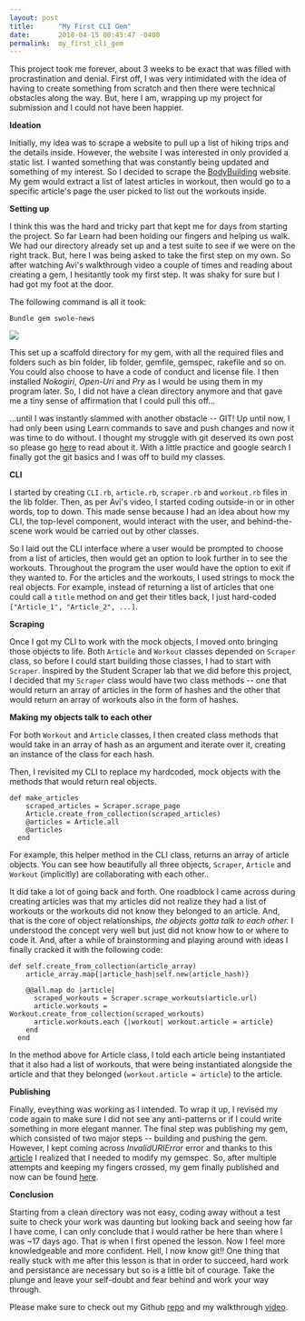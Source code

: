 ```yaml
---
layout: post
title:      "My First CLI Gem"
date:       2018-04-15 00:43:47 -0400
permalink:  my_first_cli_gem
---
```



This project took me forever, about 3 weeks to be exact that was filled with procrastination and denial. First off, I was very intimidated with the idea of having to create something from  scratch and then there were technical obstacles along the way. But, here I am, wrapping up my project for submission and I could not have been happier.

**Ideation**

Initially, my idea was to scrape a website to pull up a list of hiking trips and the details inside. However, the website I was interested in only provided a static list. I wanted something that was constantly being updated and something of my interest. So I decided to scrape the [BodyBuilding](https://www.bodybuilding.com) website. My gem would extract a list of latest articles in workout, then would go to a specific article's page the user picked to list out the workouts inside. 

**Setting up**

I think this was the hard and tricky part that kept me for days from starting the project. So far Learn had been holding our fingers and helping us walk. We had our directory already set up and a test suite to see if we were on the right track. But, here I was being asked to take the first step on my own. So after watching Avi's walkthrough video a couple of times and  reading about creating a gem, I hesitantly took my first step. It was shaky for sure but I had got my foot at the door. 

The following command is all it took:

`Bundle gem swole-news`

![](https://i.imgur.com/CIL0Hyv.jpg)

This set up a scaffold directory for my gem, with all the required files and folders such as bin folder, lib folder, gemfile, gemspec, rakefile and so on. You could also choose to have a code of conduct and license file. I then installed *Nokogiri*, *Open-Uri* and *Pry* as I would be using them in my program later. So, I did not have a clean directory anymore and that gave me a tiny sense of affirmation that I could pull this off...

...until I was instantly slammed with another obstacle -- GIT! Up until now, I had only been using Learn commands to save and push changes and now it was time to do without. I thought my struggle with git deserved its own post so please go [here](http://icodeyounot.com/oh_h_git)  to read about it. With a little practice and google search I finally got the git basics and I was off to build my classes.


**CLI**

I started by creating `CLI.rb`, `article.rb`, `scraper.rb` and `workout.rb` files in the lib folder. Then, as per Avi's video, I started coding outside-in or in other words, top to down. This made sense because I had an idea about how my CLI, the top-level component, would interact with the user, and behind-the-scene work would be carried out by other classes. 

So I laid out the CLI interface where a user would be prompted to choose from a list of articles, then would get an option to look further in to see the workouts. Throughout the program the user would have the option to exit if they wanted to. For the articles and the workouts, I used strings to mock the real objects. For example, instead of returning a list of articles that one could call a `title` method on and get their titles back, I just hard-coded `["Article_1", "Article_2", ...]`.

**Scraping**

Once I got my CLI to work with the mock objects, I moved onto bringing those objects to life. Both `Article` and `Workout` classes depended on `Scraper ` class, so before I could start building those classes, I had to start with `Scraper`. Inspired by the Student Scraper lab that we did before this project, I decided that my `Scraper` class would have two class methods -- one that would return an array of articles in the form of hashes and the other that would return an array of workouts also in the form of hashes. 

**Making my objects talk to each other**

For both `Workout` and `Article` classes, I then created class methods that would take in an array of hash as an argument and iterate over it, creating an instance of the class for each hash.

Then, I revisited my CLI to replace my hardcoded, mock objects with the methods that would return real objects.

```
def make_articles
    scraped_articles = Scraper.scrape_page
    Article.create_from_collection(scraped_articles)
    @articles = Article.all
    @articles
  end
```
For example, this helper method in the CLI class, returns an array of article objects. You can see how beautifully all three objects, `Scraper`, `Article` and `Workout` (implicitly) are collaborating with each other.. 

It did take a lot of going back and forth. One roadblock I came across during creating articles was that my articles did not realize they had a list of workouts or the workouts did not know they belonged to an article. And, that is the core of object relationships, *the objects gotta talk to each other.* I understood the concept very well but just did not know how to or where to code it. And, after a while of brainstorming and playing around with ideas I finally cracked it with the following code:
```
def self.create_from_collection(article_array)
    article_array.map{|article_hash|self.new(article_hash)}

    @@all.map do |article|
      scraped_workouts = Scraper.scrape_workouts(article.url)
      article.workouts = Workout.create_from_collection(scraped_workouts)
      article.workouts.each {|workout| workout.article = article}
    end
  end
```
In the method above for Article class, I told each article being instantiated that it also had a list of workouts, that were being instantiated alongside the article and that they belonged (`workout.article = article`) to the article.

**Publishing**

Finally, eveything was working as I intended. To wrap it up, I revised my code again to make sure I did not see any anti-patterns or if I could write something in more elegant manner. The final step was publishing my gem, which consisted of two major steps -- building and pushing the gem. However, I kept coming across *InvalidURIError* error and thanks to this [article](http://domckellar.com/2017/01/27/publishing_a_gem/) I realized that I needed to modify my gemspec. So, after multiple attempts and keeping my fingers crossed, my gem finally published and now can be found [here](https://rubygems.org/gems/swole-news).

**Conclusion**

Starting from a clean directory was not easy, coding away without a test suite to check your work was daunting but looking back and seeing how far I have come, I can only conclude that I would rather be here than where I was ~17 days ago. That is when I first opened the lesson. Now I feel more knowledgeable and more confident. Hell, I now know git!!  One thing that really stuck with me after this lesson is that in order to succeed, hard work and persistance are necessary but so is a little bit of courage. Take the plunge and leave your self-doubt and fear behind and work your way through. 

Please make sure to check out my Github [repo](https://github.com/kriti-rai/swole-news.git) and my walkthrough [video](https://www.youtube.com/watch?v=BlPmqdfd7JQ). 
	
	














